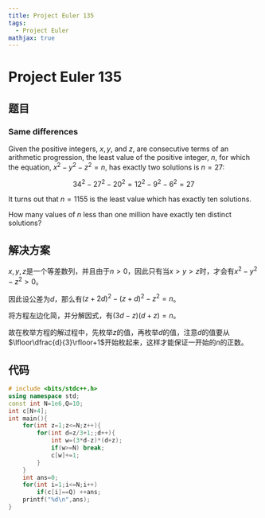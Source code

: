 ```yaml
---
title: Project Euler 135
tags:
  - Project Euler
mathjax: true
---
```

<escape><!-- more --></escape>
    


# Project Euler 135
## 题目
### Same differences
Given the positive integers, $x, y$, and $z$, are consecutive terms of an arithmetic progression, the least value of the positive integer, $n$, for which the equation, $x^2 − y^2 − z^2 = n$, has exactly two solutions is $n = 27$:

$$34^2 − 27^2 − 20^2 = 12^2 − 9^2 − 6^2 = 27$$

It turns out that $n = 1155$ is the least value which has exactly ten solutions.

How many values of $n$ less than one million have exactly ten distinct solutions?


## 解决方案

$x,y,z$是一个等差数列，并且由于$n>0$，因此只有当$x>y>z$时，才会有$x^2-y^2-z^2>0$。

因此设公差为$d$，那么有$(z+2d)^2-(z+d)^2-z^2=n$。

将方程左边化简，并分解因式，有$(3d-z)(d+z)=n$。

故在枚举方程的解过程中，先枚举$z$的值，再枚举$d$的值，注意$d$的值要从$\lfloor\dfrac{d}{3}\rfloor+1$开始枚起来，这样才能保证一开始的$n$的正数。


## 代码

```C++
# include <bits/stdc++.h>
using namespace std;
const int N=1e6,Q=10;
int c[N+4];
int main(){
    for(int z=1;z<=N;z++){
        for(int d=z/3+1;;d++){
            int w=(3*d-z)*(d+z);
            if(w>=N) break;
            c[w]+=1;
        }
    }
    int ans=0;
    for(int i=1;i<=N;i++)
        if(c[i]==Q) ++ans;
    printf("%d\n",ans);
}

```